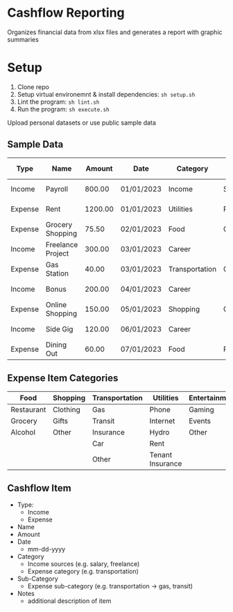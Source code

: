 # Cashflow Reporting
Organizes financial data from xlsx files and generates a report with graphic summaries

# Setup
1. Clone repo
2. Setup virtual environemnt & install dependencies: `sh setup.sh`
3. Lint the program: `sh lint.sh`
4. Run the program: `sh execute.sh`

Upload personal datasets or use public sample data		

## Sample Data

| Type   | Name                    | Amount | Date       | Category       | Sub-category       | Comments            |
|--------|-------------------------|--------|------------|----------------|---------------------|----------------------|
| Income | Payroll                 | 800.00 | 01/01/2023 | Income         | Salary              | Monthly salary      |
| Expense| Rent                    | 1200.00| 01/01/2023 | Utilities      | Rent                | Apartment rent      |
| Expense| Grocery Shopping        | 75.50  | 02/01/2023 | Food           | Grocery             | Weekly groceries    |
| Income | Freelance Project       | 300.00 | 03/01/2023 | Career         |                     | Web development     |
| Expense| Gas Station             | 40.00  | 03/01/2023 | Transportation | Gas               | Fuel for the car     |
| Income | Bonus                   | 200.00 | 04/01/2023 | Career         |                     | Performance bonus   |
| Expense| Online Shopping         | 150.00 | 05/01/2023 | Shopping       | Other               | Clothing purchase   |
| Income | Side Gig                | 120.00 | 06/01/2023 | Career         |                     | Consulting project  |
| Expense| Dining Out              | 60.00  | 07/01/2023 | Food           | Restaurant          | Dinner with friends  |

## Expense Item Categories
| Food	| Shopping	| Transportation	| Utilities	| Entertainment	| Career |	Health |	Income	|
| ----- | --------- | --------------- | --------- | ------------- | ------ | ------- | -------- |
| Restaurant	| Clothing	| Gas	| Phone	| Gaming	| | | Salary | 	
| Grocery	|Gifts	| Transit	| Internet	| Events	| | | Other	|
| Alcohol	|Other	| Insurance	| Hydro	| Other	|			
|	|	| Car	| Rent | 					
|	|	| Other |	Tenant Insurance |	

## Cashflow Item
- Type: 
  - Income
  - Expense
- Name
- Amount
- Date
  - mm-dd-yyyy
- Category
  - Income sources (e.g. salary, freelance)
  - Expense category (e.g. transportation)
- Sub-Category
  - Expense sub-category (e.g. transportation -> gas, transit)
- Notes
  - additional description of item
